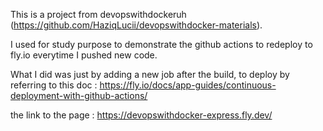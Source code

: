 This is a project from devopswithdockeruh (https://github.com/HaziqLucii/devopswithdocker-materials).

I used for study purpose to demonstrate the github actions to redeploy to fly.io everytime I pushed new code.

What I did was just by adding a new job after the build, to deploy by referring to this doc :
https://fly.io/docs/app-guides/continuous-deployment-with-github-actions/

the link to the page : https://devopswithdocker-express.fly.dev/
